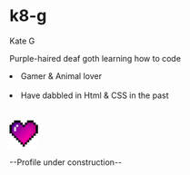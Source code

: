 # k8-g
Kate G

Purple-haired deaf goth learning how to code

<li>Gamer & Animal lover </li><br>
<li>Have dabbled in Html & CSS in the past</li>
<br><br>
<img src="heart.png"
width="50"/>

--Profile under construction--
